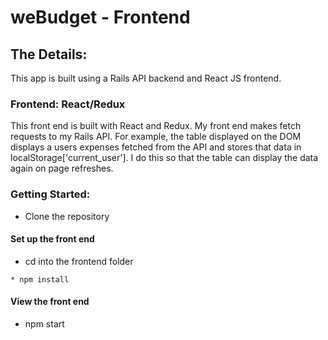 # weBudget - Frontend 


## The Details:

This app is built using a Rails API backend and React JS frontend.


### Frontend: React/Redux
This front end is built with React and Redux. My front end makes fetch requests to my Rails API. For example, the table displayed on the DOM displays a users expenses fetched from the API and stores that data in localStorage['current_user']. I do this so that the table can display the data again on page refreshes. 

### Getting Started:

* Clone the repository

#### Set up the front end

* cd into the frontend folder
```
* npm install
```

#### View the front end

* npm start
